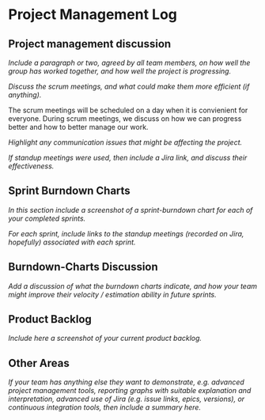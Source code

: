 # Project Management Log

## Project management discussion

*Include a paragraph or two, agreed by all team members, on how well the group has worked together, and how well the project is progressing.*



*Discuss the scrum meetings, and what could make them more efficient (if anything).*

The scrum meetings will be scheduled on a day when it is convienient for everyone. During scrum meetings, we discuss on how we can progress better and how to better manage our work. 

*Highlight any communication issues that might be affecting the project.*

*If standup meetings were used, then include a Jira link, and discuss their effectiveness.*

## Sprint Burndown Charts

*In this section include a screenshot of a sprint-burndown chart for each of your completed sprints.*

*For each sprint, include links to the standup meetings (recorded on Jira, hopefully) associated with each sprint.*

## Burndown-Charts Discussion
*Add a discussion of what the burndown charts indicate, and how your team might improve their velocity / estimation ability in future sprints.*

## Product Backlog
*Include here a screenshot of your current product backlog.*

## Other Areas
*If your team has anything else they want to demonstrate, e.g. advanced project management tools, reporting graphs with suitable explanation and interpretation, advanced use of Jira (e.g. issue links, epics, versions), or continuous integration tools, then include a summary here.*
